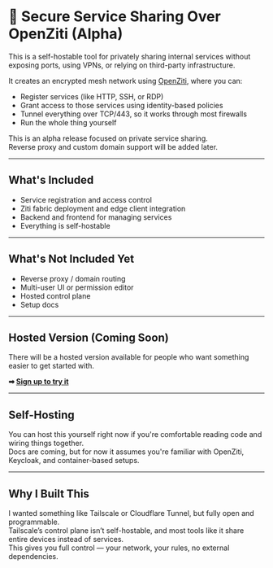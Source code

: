 # 🚂 Secure Service Sharing Over OpenZiti (Alpha)

This is a self-hostable tool for privately sharing internal services without exposing ports, using VPNs, or relying on third-party infrastructure.

It creates an encrypted mesh network using [OpenZiti](https://openziti.io), where you can:

- Register services (like HTTP, SSH, or RDP)
- Grant access to those services using identity-based policies
- Tunnel everything over TCP/443, so it works through most firewalls
- Run the whole thing yourself

This is an alpha release focused on private service sharing.  
Reverse proxy and custom domain support will be added later.

---

## What's Included

- Service registration and access control
- Ziti fabric deployment and edge client integration
- Backend and frontend for managing services
- Everything is self-hostable

---

## What's Not Included Yet

- Reverse proxy / domain routing
- Multi-user UI or permission editor
- Hosted control plane
- Setup docs

---

## Hosted Version (Coming Soon)

There will be a hosted version available for people who want something easier to get started with.

**➡ [Sign up to try it](https://tunnl.app)**

---

## Self-Hosting

You can host this yourself right now if you're comfortable reading code and wiring things together.  
Docs are coming, but for now it assumes you're familiar with OpenZiti, Keycloak, and container-based setups.

---

## Why I Built This

I wanted something like Tailscale or Cloudflare Tunnel, but fully open and programmable.  
Tailscale’s control plane isn’t self-hostable, and most tools like it share entire devices instead of services.  
This gives you full control — your network, your rules, no external dependencies.


